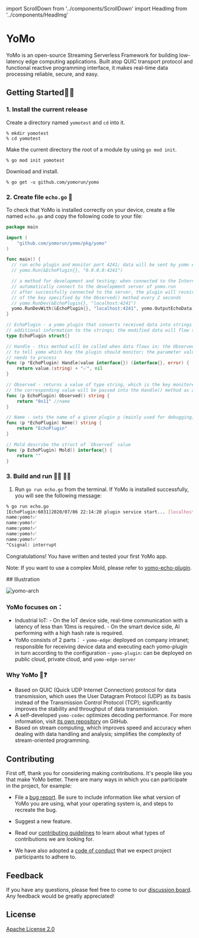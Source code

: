 import ScrollDown from '../components/ScrollDown'
import HeadImg from '../components/HeadImg'

# YoMo

YoMo is an open-source Streaming Serverless Framework for building low-latency edge computing applications. Built atop QUIC transport protocol and functional reactive programming interface, it makes real-time data processing reliable, secure, and easy.

<HeadImg></HeadImg>

<div className=' plate violet'>

## Getting Started👨‍💻

### 1. Install the current release

Create a directory named `yomotest` and `cd` into it.

```
% mkdir yomotest
% cd yomotest
```

Make the current directory the root of a module by using `go mod init`.

```
% go mod init yomotest
```

Download and install.

```
% go get -u github.com/yomorun/yomo
```

### 2. Create file `echo.go` 📃

To check that YoMo is installed correctly on your device, create a file named `echo.go` and copy the following code to your file:

```go 
package main

import (
	"github.com/yomorun/yomo/pkg/yomo"
)

func main() {
  // run echo plugin and monitor port 4241; data will be sent by yomo egde
  // yomo.Run(&EchoPlugin{}, "0.0.0.0:4241")

  // a method for development and testing; when connected to the Internet, it will
  // automatically connect to the development server of yomo.run
  // after successfully connected to the server, the plugin will receive the value
  // of the key specified by the Observed() method every 2 seconds
  // yomo.RunDev(&EchoPlugin{}, "localhost:4241")
  yomo.RunDevWith(&EchoPlugin{}, "localhost:4241", yomo.OutputEchoData)
}

// EchoPlugin - a yomo plugin that converts received data into strings and appends
// additional information to the strings; the modified data will flow to the next plugin
type EchoPlugin struct{}

// Handle - this method will be called when data flows in; the Observed() method is used
// to tell yomo which key the plugin should monitor; the parameter value is what the plugin
// needs to process
func (p *EchoPlugin) Handle(value interface{}) (interface{}, error) {
	return value.(string) + "✅", nil
}

// Observed - returns a value of type string, which is the key monitored by echo plugin;
// the corresponding value will be passed into the Handle() method as an object
func (p EchoPlugin) Observed() string {
	return "0x11" //name
}

// Name - sets the name of a given plugin p (mainly used for debugging)
func (p *EchoPlugin) Name() string {
	return "EchoPlugin"
}

// Mold describe the struct of `Observed` value
func (p EchoPlugin) Mold() interface{} {
	return ""
}
```

### 3. Build and run  🏃‍♀️ 🏃‍♀️

1. Run `go run echo.go` from the terminal. If YoMo is installed successfully, you will see the following message:

```bash
% go run echo.go
[EchoPlugin:6031]2020/07/06 22:14:20 plugin service start... [localhost:4241]
name:yomo!✅
name:yomo!✅
name:yomo!✅
name:yomo!✅
name:yomo!✅
^Csignal: interrupt
```

Congratulations! You have written and tested your first YoMo app.

Note: If you want to use a complex Mold, please refer to [yomo-echo-plugin](https://github.com/yomorun/yomo-echo-plugin).

<ScrollDown content="Scroll down to learn more"></ScrollDown>

</div>

<div id="tip1" className="cut_line"></div>

<div className='plate blue '>
## Illustration

![yomo-arch](https://yomo.run/yomo-arch.png)

### YoMo focuses on：

- Industrial IoT: - On the IoT device side, real-time communication with a latency of less than 10ms is required. - On the smart device side, AI performing with a high hash rate is required.
- YoMo consists of 2 parts： - `yomo-edge`: deployed on company intranet; responsible for receiving device data and executing each yomo-plugin in turn according to the configuration - `yomo-plugin`: can be deployed on public cloud, private cloud, and `yomo-edge-server`

### Why YoMo 🤔❓

- Based on QUIC (Quick UDP Internet Connection) protocol for data transmission, which uses the User Datagram Protocol (UDP) as its basis instead of the Transmission Control Protocol (TCP); significantly improves the stability and throughput of data transmission.
- A self-developed `yomo-codec` optimizes decoding performance. For more information, visit [its own repository](https://github.com/yomorun/yomo-codec) on GitHub.
- Based on stream computing, which improves speed and accuracy when dealing with data handling and analysis; simplifies the complexity of stream-oriented programming.

</div>

<div id="tip1" className="cut_line"></div>

<div className=' plate violet '>

## Contributing

First off, thank you for considering making contributions. It's people like you that make YoMo better. There are many ways in which you can participate in the project, for example:

- File a [bug report](https://github.com/yomorun/yomo/issues/new?assignees=&labels=bug&template=bug_report.md&title=%5BBUG%5D). Be sure to include information like what version of YoMo you are using, what your operating system is, and steps to recreate the bug.

- Suggest a new feature.

- Read our [contributing guidelines](https://github.com/yomorun/yomo/blob/master/CONTRIBUTING.md) to learn about what types of contributions we are looking for.

- We have also adopted a [code of conduct](https://github.com/yomorun/yomo/blob/master/CODE_OF_CONDUCT.md) that we expect project participants to adhere to.

</div>

<div id="tip1" className="cut_line"></div>

<div className='  plate blue '>

## Feedback

If you have any questions, please feel free to come to our [discussion board](https://github.com/yomorun/yomo/discussions). Any feedback would be greatly appreciated!

</div>

<div id="tip1" className="cut_line"></div>

<div className='  plate violet '>

## License

[Apache License 2.0](http://www.apache.org/licenses/LICENSE-2.0.html)

</div>
